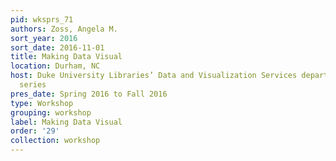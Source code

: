```yaml
---
pid: wksprs_71
authors: Zoss, Angela M.
sort_year: 2016
sort_date: 2016-11-01
title: Making Data Visual
location: Durham, NC
host: Duke University Libraries’ Data and Visualization Services department workshop
  series
pres_date: Spring 2016 to Fall 2016
type: Workshop
grouping: workshop
label: Making Data Visual
order: '29'
collection: workshop
---
```

